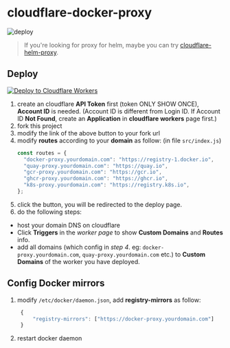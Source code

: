 # cloudflare-docker-proxy

![deploy](https://github.com/soulwhisper/cloudflare-docker-proxy/actions/workflows/deploy.yaml/badge.svg)

> If you're looking for proxy for helm, maybe you can try [cloudflare-helm-proxy](https://github.com/ciiiii/cloudflare-helm-proxy).

## Deploy
[![Deploy to Cloudflare Workers](https://deploy.workers.cloudflare.com/button)](https://deploy.workers.cloudflare.com/?url=https://github.com/soulwhisper/cloudflare-docker-proxy)

1. create an cloudflare **API Token** first (token ONLY SHOW ONCE), **Account ID** is needed. (Account ID is different from Login ID. If Account ID **Not Found**, create an **Application** in **cloudflare workers** page first.)
2. fork this project
3. modify the link of the above button to your fork url
4. modify **routes** according to your **domain** as follow: (in file `src/index.js`)
   ```javascript
   const routes = {
     "docker-proxy.yourdomain.com": "https://registry-1.docker.io",
     "quay-proxy.yourdomain.com": "https://quay.io",
     "gcr-proxy.yourdomain.com": "https://gcr.io",
     "ghcr-proxy.yourdomain.com": "https://ghcr.io",
     "k8s-proxy.yourdomain.com": "https://registry.k8s.io",
   };
   ```  
5. click the button, you will be redirected to the deploy page.
6. do the following steps:
  - host your domain DNS on cloudflare
  - Click **Triggers** in the _worker page_ to show **Custom Domains** and **Routes** info.
  - add all domains (which config in _step 4_. eg: `docker-proxy.yourdomain.com`, `quay-proxy.yourdomain.com` etc.) to **Custom Domains** of the worker you have deployed. 

## Config Docker mirrors
1. modify `/etc/docker/daemon.json`, add **registry-mirrors** as follow:
   ```javascript
    {
        "registry-mirrors": ["https://docker-proxy.yourdomain.com"]
    }
   ```
2. restart docker daemon

